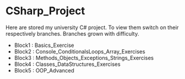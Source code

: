 # CSharp_Project

Here are stored my university C# project. To view them switch on their respectively branches. Branches grown with difficulty.

- Block1 : Basics_Exercise
- Block2 : Console_ConditionalsLoops_Array_Exercises
- Block3 : Methods_Objects_Exceptions_Strings_Exercises
- Block4 : Classes_DataStructures_Exercises
- Block5 : OOP_Advanced
